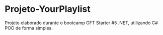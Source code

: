 # Projeto-YourPlaylist
Projeto elaborado durante o bootcamp GFT Starter #5 .NET, utilizando C# POO de forma simples. 

